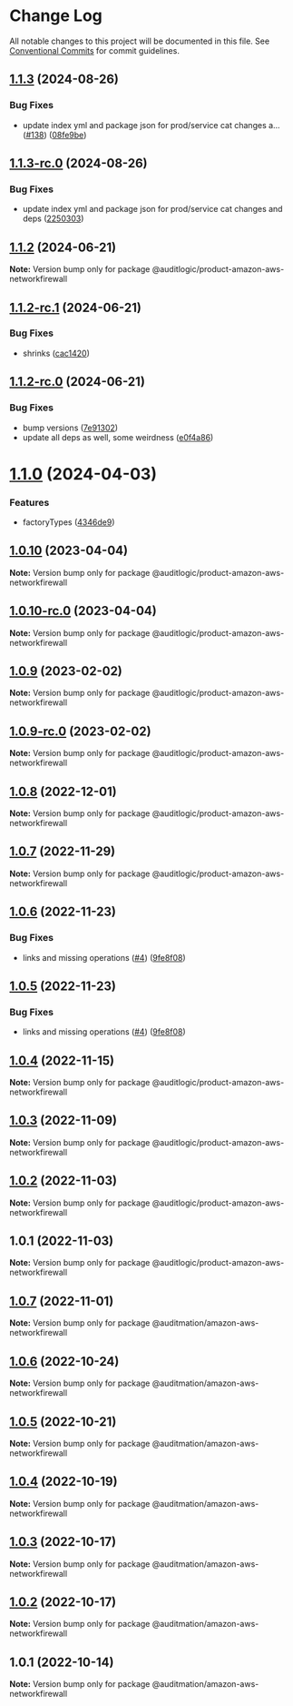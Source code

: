 # Change Log

All notable changes to this project will be documented in this file.
See [Conventional Commits](https://conventionalcommits.org) for commit guidelines.

## [1.1.3](https://github.com/auditlogic/product/compare/@auditlogic/product-amazon-aws-networkfirewall@1.1.2...@auditlogic/product-amazon-aws-networkfirewall@1.1.3) (2024-08-26)


### Bug Fixes

* update index yml and package json for prod/service cat changes a… ([#138](https://github.com/auditlogic/product/issues/138)) ([08fe9be](https://github.com/auditlogic/product/commit/08fe9beb1c8457462a19bc69caa02e6212d97e1a))





## [1.1.3-rc.0](https://github.com/auditlogic/product/compare/@auditlogic/product-amazon-aws-networkfirewall@1.1.2...@auditlogic/product-amazon-aws-networkfirewall@1.1.3-rc.0) (2024-08-26)


### Bug Fixes

* update index yml and package json for prod/service cat changes and deps ([2250303](https://github.com/auditlogic/product/commit/225030363a363608240135b7ebed386b28f01e4b))





## [1.1.2](https://github.com/auditlogic/product/compare/@auditlogic/product-amazon-aws-networkfirewall@1.1.2-rc.1...@auditlogic/product-amazon-aws-networkfirewall@1.1.2) (2024-06-21)

**Note:** Version bump only for package @auditlogic/product-amazon-aws-networkfirewall





## [1.1.2-rc.1](https://github.com/auditlogic/product/compare/@auditlogic/product-amazon-aws-networkfirewall@1.1.2-rc.0...@auditlogic/product-amazon-aws-networkfirewall@1.1.2-rc.1) (2024-06-21)


### Bug Fixes

* shrinks ([cac1420](https://github.com/auditlogic/product/commit/cac14200fefcd8183ab69fe89a47bd3f70f563e9))





## [1.1.2-rc.0](https://github.com/auditlogic/product/compare/@auditlogic/product-amazon-aws-networkfirewall@1.1.0...@auditlogic/product-amazon-aws-networkfirewall@1.1.2-rc.0) (2024-06-21)


### Bug Fixes

* bump versions ([7e91302](https://github.com/auditlogic/product/commit/7e913023b8b312150ed7762c32fbbe616be71de5))
* update all deps as well, some weirdness ([e0f4a86](https://github.com/auditlogic/product/commit/e0f4a864714e2d3de6bbf3da014d5312fe53be2f))





# [1.1.0](https://github.com/auditlogic/product/compare/@auditlogic/product-amazon-aws-networkfirewall@1.0.10...@auditlogic/product-amazon-aws-networkfirewall@1.1.0) (2024-04-03)


### Features

* factoryTypes ([4346de9](https://github.com/auditlogic/product/commit/4346de92693aee892fccf725338ffc7b80ab182b))





## [1.0.10](https://github.com/auditlogic/product/compare/@auditlogic/product-amazon-aws-networkfirewall@1.0.9...@auditlogic/product-amazon-aws-networkfirewall@1.0.10) (2023-04-04)

**Note:** Version bump only for package @auditlogic/product-amazon-aws-networkfirewall





## [1.0.10-rc.0](https://github.com/auditlogic/product/compare/@auditlogic/product-amazon-aws-networkfirewall@1.0.9...@auditlogic/product-amazon-aws-networkfirewall@1.0.10-rc.0) (2023-04-04)

**Note:** Version bump only for package @auditlogic/product-amazon-aws-networkfirewall





## [1.0.9](https://github.com/auditlogic/product/compare/@auditlogic/product-amazon-aws-networkfirewall@1.0.8...@auditlogic/product-amazon-aws-networkfirewall@1.0.9) (2023-02-02)

**Note:** Version bump only for package @auditlogic/product-amazon-aws-networkfirewall





## [1.0.9-rc.0](https://github.com/auditlogic/product/compare/@auditlogic/product-amazon-aws-networkfirewall@1.0.8...@auditlogic/product-amazon-aws-networkfirewall@1.0.9-rc.0) (2023-02-02)

**Note:** Version bump only for package @auditlogic/product-amazon-aws-networkfirewall





## [1.0.8](https://github.com/auditlogic/product/compare/@auditlogic/product-amazon-aws-networkfirewall@1.0.7...@auditlogic/product-amazon-aws-networkfirewall@1.0.8) (2022-12-01)

**Note:** Version bump only for package @auditlogic/product-amazon-aws-networkfirewall





## [1.0.7](https://github.com/auditlogic/product/compare/@auditlogic/product-amazon-aws-networkfirewall@1.0.6...@auditlogic/product-amazon-aws-networkfirewall@1.0.7) (2022-11-29)

**Note:** Version bump only for package @auditlogic/product-amazon-aws-networkfirewall





## [1.0.6](https://github.com/auditlogic/product/compare/@auditlogic/product-amazon-aws-networkfirewall@1.0.4...@auditlogic/product-amazon-aws-networkfirewall@1.0.6) (2022-11-23)


### Bug Fixes

* links and missing operations ([#4](https://github.com/auditlogic/product/issues/4)) ([9fe8f08](https://github.com/auditlogic/product/commit/9fe8f08fe7c57fdb79f991ac35bd6ac2e7dcad38))





## [1.0.5](https://github.com/auditlogic/product/compare/@auditlogic/product-amazon-aws-networkfirewall@1.0.4...@auditlogic/product-amazon-aws-networkfirewall@1.0.5) (2022-11-23)


### Bug Fixes

* links and missing operations ([#4](https://github.com/auditlogic/product/issues/4)) ([9fe8f08](https://github.com/auditlogic/product/commit/9fe8f08fe7c57fdb79f991ac35bd6ac2e7dcad38))





## [1.0.4](https://github.com/auditlogic/product/compare/@auditlogic/product-amazon-aws-networkfirewall@1.0.3...@auditlogic/product-amazon-aws-networkfirewall@1.0.4) (2022-11-15)

**Note:** Version bump only for package @auditlogic/product-amazon-aws-networkfirewall





## [1.0.3](https://github.com/auditlogic/product/compare/@auditlogic/product-amazon-aws-networkfirewall@1.0.2...@auditlogic/product-amazon-aws-networkfirewall@1.0.3) (2022-11-09)

**Note:** Version bump only for package @auditlogic/product-amazon-aws-networkfirewall





## [1.0.2](https://github.com/auditlogic/product/compare/@auditlogic/product-amazon-aws-networkfirewall@1.0.1...@auditlogic/product-amazon-aws-networkfirewall@1.0.2) (2022-11-03)

**Note:** Version bump only for package @auditlogic/product-amazon-aws-networkfirewall





## 1.0.1 (2022-11-03)

**Note:** Version bump only for package @auditlogic/product-amazon-aws-networkfirewall





## [1.0.7](https://github.com/auditmation/store-content/compare/@auditmation/amazon-aws-networkfirewall@1.0.6...@auditmation/amazon-aws-networkfirewall@1.0.7) (2022-11-01)

**Note:** Version bump only for package @auditmation/amazon-aws-networkfirewall





## [1.0.6](https://github.com/auditmation/store-content/compare/@auditmation/amazon-aws-networkfirewall@1.0.5...@auditmation/amazon-aws-networkfirewall@1.0.6) (2022-10-24)

**Note:** Version bump only for package @auditmation/amazon-aws-networkfirewall





## [1.0.5](https://github.com/auditmation/store-content/compare/@auditmation/amazon-aws-networkfirewall@1.0.4...@auditmation/amazon-aws-networkfirewall@1.0.5) (2022-10-21)

**Note:** Version bump only for package @auditmation/amazon-aws-networkfirewall





## [1.0.4](https://github.com/auditmation/store-content/compare/@auditmation/amazon-aws-networkfirewall@1.0.3...@auditmation/amazon-aws-networkfirewall@1.0.4) (2022-10-19)

**Note:** Version bump only for package @auditmation/amazon-aws-networkfirewall





## [1.0.3](https://github.com/auditmation/store-content/compare/@auditmation/amazon-aws-networkfirewall@1.0.2...@auditmation/amazon-aws-networkfirewall@1.0.3) (2022-10-17)

**Note:** Version bump only for package @auditmation/amazon-aws-networkfirewall





## [1.0.2](https://github.com/auditmation/store-content/compare/@auditmation/amazon-aws-networkfirewall@1.0.1...@auditmation/amazon-aws-networkfirewall@1.0.2) (2022-10-17)

**Note:** Version bump only for package @auditmation/amazon-aws-networkfirewall





## 1.0.1 (2022-10-14)

**Note:** Version bump only for package @auditmation/amazon-aws-networkfirewall
